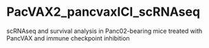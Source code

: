 # PacVAX2_pancvaxICI_scRNAseq
 scRNAseq and survival analysis in Panc02-bearing mice treated with PancVAX and immune checkpoint inhibition
